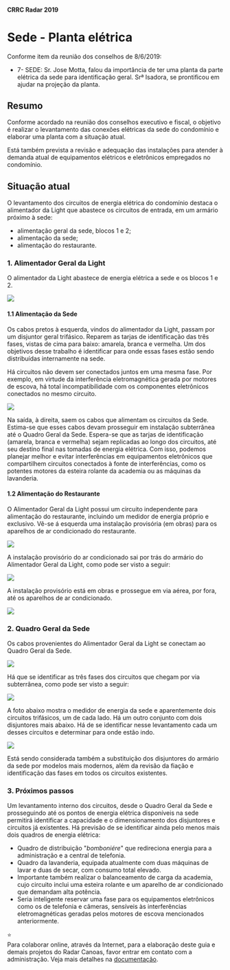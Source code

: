 #### CRRC Radar 2019

# Sede - Planta elétrica

Conforme item da reunião dos conselhos de 8/6/2019:

- 7- SEDE: Sr. Jose Motta, falou da importância de ter uma planta da parte elétrica da sede para identificação geral. Srª Isadora, se prontificou em ajudar na projeção da planta.

## Resumo

Conforme acordado na reunião dos conselhos executivo e fiscal, o objetivo é realizar o levantamento das conexões elétricas da sede do condomínio e elaborar uma planta com a situação atual.

Está também prevista a revisão e adequação das instalações para atender à demanda atual de equipamentos elétricos e eletrônicos empregados no condomínio.

## Situação atual

O levantamento dos circuitos de energia elétrica do condomínio destaca o alimentador da Light que abastece os circuitos de entrada, em um armário próximo à sede: 

- alimentação geral da sede, blocos 1 e 2;
- alimentação da sede;
- alimentação do restaurante.

### 1. Alimentador Geral da Light

O alimentador da Light abastece de energia elétrica a sede e os blocos 1 e 2.

![](https://i.imgur.com/g92PanC.png)

#### 1.1 Alimentação da Sede

Os cabos pretos à esquerda, vindos do alimentador da Light, passam por um disjuntor geral trifásico. Reparem as tarjas de identificação das três fases, vistas de cima para baixo: amarela, branca e vermelha. Um dos objetivos desse trabalho é identificar para onde essas fases estão sendo distribuídas internamente na sede.

Há circuitos não devem ser conectados juntos em uma mesma fase. Por exemplo, em virtude da  interferência eletromagnética gerada por motores de escova, há total incompatibilidade com os componentes eletrônicos conectados no mesmo circuito.

![](https://i.imgur.com/Gkse9Z7.png)

Na saída, à direita, saem os cabos que alimentam os circuitos da Sede. Estima-se que esses cabos devam prosseguir em instalação subterrânea até o Quadro Geral da Sede. Espera-se que as tarjas de identificação (amarela, branca e vermelha) sejam replicadas ao longo dos circuitos, até seu destino final nas tomadas de energia elétrica. Com isso, podemos planejar melhor e evitar interferências em equipamentos eletrônicos que compartilhem circuitos conectados à fonte de interferências, como os potentes motores da esteira rolante da academia ou as máquinas da lavanderia.

#### 1.2 Alimentação do Restaurante

O Alimentador Geral da Light possui um circuito independente para alimentação do restaurante, incluindo um medidor de energia próprio e exclusivo. Vê-se á esquerda uma instalação provisória (em obras) para os aparelhos de ar condicionado do restaurante.

![](https://i.imgur.com/jcZqDKg.png)

A instalação provisório do ar condicionado sai por trás do armário do Alimentador Geral da Light, como pode ser visto a seguir:

![](https://i.imgur.com/82KLED6.png)

A instalação provisório está em obras e prossegue em via aérea, por fora, até os aparelhos de ar condicionado. 

![](https://i.imgur.com/vaIfBtA.jpg)

### 2. Quadro Geral da Sede

Os cabos provenientes do Alimentador Geral da Light se conectam ao Quadro Geral da Sede.

![](https://i.imgur.com/Udho4KS.png)

Há que se identificar as três fases dos circuitos que chegam por via subterrânea, como pode ser visto a seguir:

![](https://i.imgur.com/bPNtcYu.png)

A foto abaixo mostra o medidor de energia da sede e aparentemente dois circuitos trifásicos, um de cada lado. Há um outro conjunto com dois disjuntores mais abaixo. Há de se identificar nesse levantamento cada um desses circuitos e determinar para onde estão indo.  

![](https://i.imgur.com/oTWIuTl.png)

Está sendo considerada também a substituição dos disjuntores do armário da sede por modelos mais modernos, além da revisão da fiação e identificação das fases em todos os circuitos existentes.

### 3. Próximos passos

Um levantamento interno dos circuitos, desde o Quadro Geral da Sede e prosseguindo até os pontos de energia elétrica disponíveis na sede permitirá identificar a capacidade e o dimensionamento dos disjuntores e circuitos já existentes. Há previsão de se identificar ainda pelo menos mais dois quadros de energia elétrica:

- Quadro de distribuição "*bomboniére*" que redireciona energia para a administração e a central de telefonia.
- Quadro da lavanderia, equipada atualmente com duas máquinas de lavar e duas de secar, com consumo total  elevado.
- Importante também realizar o balanceamento de carga da academia, cujo circuito inclui uma esteira rolante e  um aparelho de ar condicionado que demandam alta potência.
- Seria inteligente reservar uma fase para os equipamentos eletrônicos como os de telefonia e câmeras, sensíveis às interferências eletromagnéticas geradas pelos motores de escova mencionados anteriormente.

:star:  
Para colaborar online, através da Internet, para a elaboração deste guia e demais projetos do Radar Canoas, favor entrar em contato com a administração. Veja mais detalhes na [documentação](https://github.com/recreiocanoas/docs).
